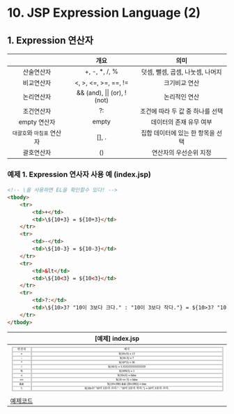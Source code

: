 # 10. JSP Expression Language (2)
## 1. Expression 연산자
|       |  개요  |  의미  |
| :---: | :---: | :---: | 
| 산술연산자 | +, -, *, /, % | 덧셈, 뺄셈, 곱셈, 나눗셈, 나머지 |
| 비교연산자 | <, >, <=, >=, ==, != | 크기비교 연산 |
| 논리연산자 | && (and), \|\| (or), ! (not) | 논리적인 연산 |
| 조건연산자 | ?: | 조건에 따라 두 값 중 하나를 선택 |
| empty 연산자 | empty | 데이터의 존재 유무 여부 |
| `대괄호`와 `마침표` 연산자 | [], . | 집합 데이터에 있는 한 항목을 선택 |
| 괄호연산자 | () | 연산자의 우선순위 지정 |
### 예제 1. Expression 연사자 사용 예 (index.jsp)
```html
<!-- \을 사용하면 EL을 확인할수 있다! -->
<tbody>
    <tr>
        <td>+</td>
		<td>\${10+3} = ${10+3}</td>
	</tr>
	<tr>
		<td>-</td>
		<td>\${10-3} = ${10-3}</td>
	</tr>		
	<tr>
		<td>&lt</td>
		<td>\${10<3} = ${10<3}</td>
	</tr>		
	<tr>
		<td>?:</td>
		<td>\${10>3? "10이 3보다 크다." : "10이 3보다 작다."} = ${10>3? "10이 3보다 크다." : "10이 3보다 작다."}</td>
	</tr>
</tbody>
```

| [예제] index.jsp |
| --- |
|![](https://github.com/juyonglee/JSP-Servlet-Study/blob/master/10.%20JSP%20Expression%20Language%20(2)/Images/Case1.png) |
| [예제코드](https://github.com/juyonglee/JSP-Servlet-Study/tree/master/10.%20JSP%20Expression%20Language%20(2)/Examples/Example01) |